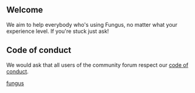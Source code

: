 
## Welcome
We aim to help everybody who's using Fungus, no matter what your experience level. If you're stuck just ask! 

## Code of conduct
We would ask that all users of the community forum respect our [code of conduct](../conduct/index.md).

<a class="muut" href="https://muut.com/i/fungus">fungus</a>
<script src="//cdn.muut.com/1/moot.min.js"></script>
